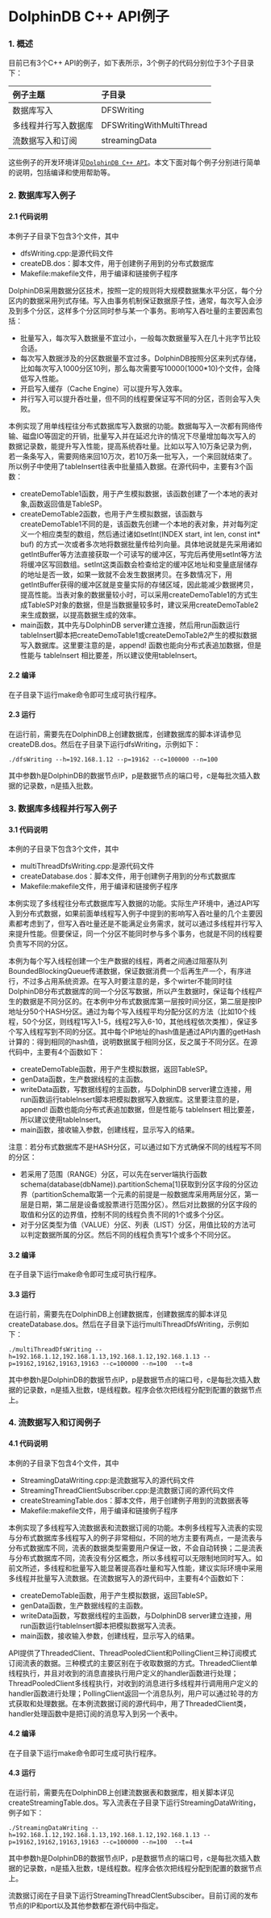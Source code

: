 # DolphinDB C++ API例子

### 1. 概述
目前已有3个C++ API的例子，如下表所示，3个例子的代码分别位于3个子目录下：

| 例子主题        | 子目录          |
|:-------------- |:-------------|
|数据库写入|DFSWriting|
|多线程并行写入数据库|DFSWritingWithMultiThread|
|流数据写入和订阅|streamingData|

这些例子的开发环境详见[`DolphinDB C++ API`](https://github.com/dolphindb/api-cplusplus/blob/master/README_CN.md)。本文下面对每个例子分别进行简单的说明，包括编译和使用帮助等。
### 2. 数据库写入例子
#### 2.1 代码说明
本例子子目录下包含3个文件，其中
* dfsWriting.cpp:是源代码文件
* createDB.dos：脚本文件，用于创建例子用到的分布式数据库
* Makefile:makefile文件，用于编译和链接例子程序

DolphinDB采用数据分区技术，按照一定的规则将大规模数据集水平分区，每个分区内的数据采用列式存储。写入由事务机制保证数据原子性，通常，每次写入会涉及到多个分区，这样多个分区同时参与某一个事务。影响写入吞吐量的主要因素包括：
* 批量写入，每次写入数据量不宜过小，一般每次数据量写入在几十兆字节比较合适。
* 每次写入数据涉及的分区数据量不宜过多。DolphinDB按照分区来列式存储，比如每次写入1000分区10列，那么每次需要写10000(1000*10)个文件，会降低写入性能。
* 开启写入缓存（Cache Engine）可以提升写入效率。
* 并行写入可以提升吞吐量，但不同的线程要保证写不同的分区，否则会写入失败。
 
本例实现了用单线程往分布式数据库写入数据的功能。数据每写入一次都有网络传输、磁盘IO等固定的开销，批量写入并在延迟允许的情况下尽量增加每次写入的数据记录数，能提升写入性能，提高系统吞吐量。比如以写入10万条记录为例，若一条条写入，需要网络来回10万次，若10万条一批写入，一个来回就结束了。所以例子中使用了tableInsert往表中批量插入数据。在源代码中，主要有3个函数：
* createDemoTable1函数，用于产生模拟数据，该函数创建了一个本地的表对象,函数返回值是TableSP。
* createDemoTable2函数，也用于产生模拟数据，该函数与createDemoTable1不同的是，该函数先创建一个本地的表对象，并对每列定义一个相应类型的数组，然后通过诸如setInt(INDEX start, int len, const int* buf) 的方式一次或者多次地将数据批量传给列向量。具体地说就是先采用诸如getIntBuffer等方法直接获取一个可读写的缓冲区，写完后再使用setInt等方法将缓冲区写回数组。setInt这类函数会检查给定的缓冲区地址和变量底层储存的地址是否一致，如果一致就不会发生数据拷贝。在多数情况下，用getIntBuffer获得的缓冲区就是变量实际的存储区域，因此能减少数据拷贝，提高性能。当表对象的数据量较小时，可以采用createDemoTable1的方式生成TableSP对象的数据，但是当数据量较多时，建议采用createDemoTable2来生成数据，以提高数据生成的效率。
* main函数，其中先与DolphinDB server建立连接，然后用run函数运行tableInsert脚本把createDemoTable1或createDemoTable2产生的模拟数据写入数据库。这里要注意的是，append! 函数也能向分布式表追加数据，但是性能与 tableInsert 相比要差，所以建议使用tableInsert。

#### 2.2 编译
在子目录下运行make命令即可生成可执行程序。
#### 2.3 运行
在运行前，需要先在DolphinDB上创建数据库，创建数据库的脚本详请参见createDB.dos。然后在子目录下运行dfsWriting，示例如下：
```
./dfsWriting --h=192.168.1.12 --p=19162 --c=100000 --n=100  
```
其中参数h是DolphinDB的数据节点IP，p是数据节点的端口号，c是每批次插入数据的记录数，n是插入批数。
### 3. 数据库多线程并行写入例子
#### 3.1 代码说明
本例的子目录下包含3个文件，其中
* multiThreadDfsWriting.cpp:是源代码文件
* createDatabase.dos：脚本文件，用于创建例子用到的分布式数据库
* Makefile:makefile文件，用于编译和链接例子程序

本例实现了多线程往分布式数据库写入数据的功能。实际生产环境中，通过API写入到分布式数据，如果前面单线程写入例子中提到的影响写入吞吐量的几个主要因素都考虑到了，但写入吞吐量还是不能满足业务需求，就可以通过多线程并行写入来提升性能。但要保证，同一个分区不能同时参与多个事务，也就是不同的线程要负责写不同的分区。

本例为每个写入线程创建一个生产数据的线程，两者之间通过阻塞队列BoundedBlockingQueue传递数据，保证数据消费一个后再生产一个，有序进行，不过多占用系统资源。在写入时要注意的是，多个wirter不能同时往DolphinDB分布式数据库的同一个分区写数据，所以产生数据时，保证每个线程产生的数据是不同分区的。在本例中分布式数据库第一层按时间分区，第二层是按IP地址分50个HASH分区。通过为每个写入线程平均分配分区的方法（比如10个线程，50个分区，则线程1写入1-5，线程2写入6-10，其他线程依次类推），保证多个写入线程写到不同的分区。其中每个IP地址的hash值是通过API内置的getHash计算的：得到相同的hash值，说明数据属于相同分区，反之属于不同分区。在源代码中，主要有4个函数如下：
* createDemoTable函数，用于产生模拟数据，返回TableSP。
* genData函数，生产数据线程的主函数。
* writeData函数，写数据线程的主函数，与DolphinDB server建立连接，用run函数运行tableInsert脚本把模拟数据写入数据库。这里要注意的是，append! 函数也能向分布式表追加数据，但是性能与 tableInsert 相比要差，所以建议使用tableInsert。
* main函数，接收输入参数，创建线程，显示写入的结果。

注意：若分布式数据库不是HASH分区，可以通过如下方式确保不同的线程写不同的分区：
* 若采用了范围（RANGE）分区，可以先在server端执行函数schema(database(dbName)).partitionSchema[1]获取到分区字段的分区边界（partitionSchema取第一个元素的前提是一般数据库采用两层分区，第一层是日期，第二层是设备或股票进行范围分区）。然后对比数据的分区字段的取值和分区的边界值，控制不同的线程负责不同的1个或多个分区。
* 对于分区类型为值（VALUE）分区、列表（LIST）分区，用值比较的方法可以判定数据所属的分区。然后不同的线程负责写1个或多个不同分区。

#### 3.2 编译
在子目录下运行make命令即可生成可执行程序。
#### 3.3 运行
在运行前，需要先在DolphinDB上创建数据库，创建数据库的脚本详见createDatabase.dos。然后在子目录下运行multiThreadDfsWriting，示例如下：
```
./multiThreadDfsWriting --h=192.168.1.12,192.168.1.13,192.168.1.12,192.168.1.13 --p=19162,19162,19163,19163 --c=100000 --n=100  --t=8
```
其中参数h是DolphinDB的数据节点IP，p是数据节点的端口号，c是每批次插入数据的记录数，n是插入批数，t是线程数。程序会依次把线程分配到配置的数据节点上。

### 4. 流数据写入和订阅例子
#### 4.1 代码说明
本例的子目录下包含4个文件，其中
* StreamingDataWriting.cpp:是流数据写入的源代码文件
* StreamingThreadClientSubscriber.cpp:是流数据订阅的源代码文件
* createStreamingTable.dos：脚本文件，用于创建例子用到的流数据表等
* Makefile:makefile文件，用于编译和链接例子程序

本例实现了多线程写入流数据表和流数据订阅的功能。本例多线程写入流表的实现与分布式数据库多线程写入的例子非常相似，不同的地方主要有两点，一是流表与分布式数据库不同，流表的数据类型需要用户保证一致，不会自动转换；二是流表与分布式数据库不同，流表没有分区概念，所以多线程可以无限制地同时写入。如前文所述，多线程和批量写入能显著提高吞吐量和写入性能，建议实际环境中采用多线程并批量写入流数据。在流数据写入的源代码中，主要有4个函数如下：
* createDemoTable函数，用于产生模拟数据，返回TableSP。
* genData函数，生产数据线程的主函数。
* writeData函数，写数据线程的主函数，与DolphinDB server建立连接，用run函数运行tableInsert脚本把模拟数据写入流表。
* main函数，接收输入参数，创建线程，显示写入的结果。

API提供了ThreadedClient、ThreadPooledClient和PollingClient三种订阅模式订阅流表的数据。三种模式的主要区别在于收取数据的方式。ThreadedClient单线程执行，并且对收到的消息直接执行用户定义的handler函数进行处理；ThreadPooledClient多线程执行，对收到的消息进行多线程并行调用用户定义的handler函数进行处理；PollingClient返回一个消息队列，用户可以通过轮寻的方式获取和处理数据。在本例流数据订阅的源代码中，用了ThreadedClient类，handler处理函数中是把订阅的消息写入到另一个表中。

#### 4.2 编译
在子目录下运行make命令即可生成可执行程序。
#### 4.3 运行
在运行前，需要先在DolphinDB上创建流数据表和数据库，相关脚本详见createStreamingTable.dos。写入流表在子目录下运行StreamingDataWriting，例子如下：
```
./StreamingDataWriting --h=192.168.1.12,192.168.1.13,192.168.1.12,192.168.1.13 --p=19162,19162,19163,19163 --c=100000 --n=100  --t=4
```
其中参数h是DolphinDB的数据节点IP，p是数据节点的端口号，c是每批次插入数据的记录数，n是插入批数，t是线程数。程序会依次把线程分配到配置的数据节点上。

流数据订阅在子目录下运行StreamingThreadClentSubsciber。目前订阅的发布节点的IP和port以及其他参数都在源代码中指定。
